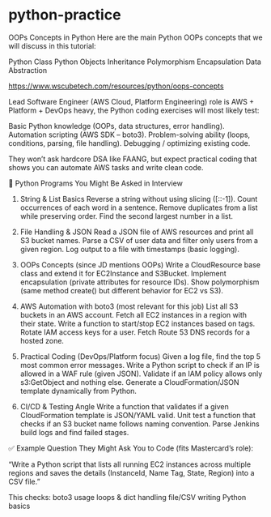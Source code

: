 # python-practice

OOPs Concepts in Python
Here are the main Python OOPs concepts that we will discuss in this tutorial:

Python Class
Python Objects
Inheritance
Polymorphism
Encapsulation
Data Abstraction


https://www.wscubetech.com/resources/python/oops-concepts

Lead Software Engineer (AWS Cloud, Platform Engineering) role is AWS + Platform + DevOps heavy, the Python coding exercises will most likely test:

Basic Python knowledge (OOPs, data structures, error handling).
Automation scripting (AWS SDK – boto3).
Problem-solving ability (loops, conditions, parsing, file handling).
Debugging / optimizing existing code.

They won’t ask hardcore DSA like FAANG, but expect practical coding that shows you can automate AWS tasks and write clean code.

🔹 Python Programs You Might Be Asked in Interview
1. String & List Basics
Reverse a string without using slicing ([::-1]).
Count occurrences of each word in a sentence.
Remove duplicates from a list while preserving order.
Find the second largest number in a list.

2. File Handling & JSON
Read a JSON file of AWS resources and print all S3 bucket names.
Parse a CSV of user data and filter only users from a given region.
Log output to a file with timestamps (basic logging).

4. OOPs Concepts (since JD mentions OOPs)
Write a CloudResource base class and extend it for EC2Instance and S3Bucket.
Implement encapsulation (private attributes for resource IDs).
Show polymorphism (same method create() but different behavior for EC2 vs S3).

4. AWS Automation with boto3 (most relevant for this job)
List all S3 buckets in an AWS account.
Fetch all EC2 instances in a region with their state.
Write a function to start/stop EC2 instances based on tags.
Rotate IAM access keys for a user.
Fetch Route 53 DNS records for a hosted zone.

5. Practical Coding (DevOps/Platform focus)
Given a log file, find the top 5 most common error messages.
Write a Python script to check if an IP is allowed in a WAF rule (given JSON).
Validate if an IAM policy allows only s3:GetObject and nothing else.
Generate a CloudFormation/JSON template dynamically from Python.

6. CI/CD & Testing Angle
Write a function that validates if a given CloudFormation template is JSON/YAML valid.
Unit test a function that checks if an S3 bucket name follows naming convention.
Parse Jenkins build logs and find failed stages.

✅ Example Question They Might Ask You to Code (fits Mastercard’s role):

“Write a Python script that lists all running EC2 instances across multiple regions and saves the details (InstanceId, Name Tag, State, Region) into a CSV file.”

This checks:
boto3 usage
loops & dict handling
file/CSV writing
Python basics
